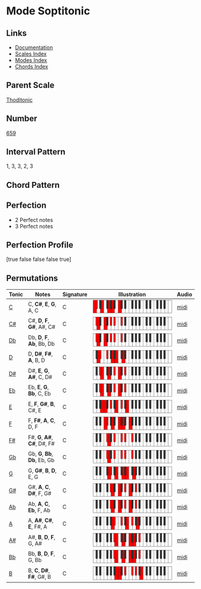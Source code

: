 # Mode Soptitonic

## Links

- [Documentation](README.md)
- [Scales Index](Scales.md)
- [Modes Index](Modes.md)
- [Chords Index](Chords.md)

## Parent Scale

[Thoditonic](ScaleThoditonic.md)

## Number

[659](https://ianring.com/musictheory/scales/659)

## Interval Pattern

1, 3, 3, 2, 3

## Chord Pattern



## Perfection

- 2 Perfect notes
- 3 Perfect notes

## Perfection Profile

[true false false false true]

## Permutations

| Tonic | Notes | Signature | Illustration | Audio |
|-------|-------|-----------|--------------|-------|
| [C](ModeCNaturalSoptitonic.md) | C, **C#**, **E**, **G**, A, C | C | ![CNaturalSoptitonic](ModeCNaturalSoptitonic.png) | [midi](https://github.com/edipermadi/music/blob/main/docs/ModeCNaturalSoptitonic.mid?raw=true) |
| [C#](ModeCSharpSoptitonic.md) | C#, **D**, **F**, **G#**, A#, C# | C | ![CSharpSoptitonic](ModeCSharpSoptitonic.png) | [midi](https://github.com/edipermadi/music/blob/main/docs/ModeCSharpSoptitonic.mid?raw=true) |
| [Db](ModeDFlatSoptitonic.md) | Db, **D**, **F**, **Ab**, Bb, Db | C | ![DFlatSoptitonic](ModeDFlatSoptitonic.png) | [midi](https://github.com/edipermadi/music/blob/main/docs/ModeDFlatSoptitonic.mid?raw=true) |
| [D](ModeDNaturalSoptitonic.md) | D, **D#**, **F#**, **A**, B, D | C | ![DNaturalSoptitonic](ModeDNaturalSoptitonic.png) | [midi](https://github.com/edipermadi/music/blob/main/docs/ModeDNaturalSoptitonic.mid?raw=true) |
| [D#](ModeDSharpSoptitonic.md) | D#, **E**, **G**, **A#**, C, D# | C | ![DSharpSoptitonic](ModeDSharpSoptitonic.png) | [midi](https://github.com/edipermadi/music/blob/main/docs/ModeDSharpSoptitonic.mid?raw=true) |
| [Eb](ModeEFlatSoptitonic.md) | Eb, **E**, **G**, **Bb**, C, Eb | C | ![EFlatSoptitonic](ModeEFlatSoptitonic.png) | [midi](https://github.com/edipermadi/music/blob/main/docs/ModeEFlatSoptitonic.mid?raw=true) |
| [E](ModeENaturalSoptitonic.md) | E, **F**, **G#**, **B**, C#, E | C | ![ENaturalSoptitonic](ModeENaturalSoptitonic.png) | [midi](https://github.com/edipermadi/music/blob/main/docs/ModeENaturalSoptitonic.mid?raw=true) |
| [F](ModeFNaturalSoptitonic.md) | F, **F#**, **A**, **C**, D, F | C | ![FNaturalSoptitonic](ModeFNaturalSoptitonic.png) | [midi](https://github.com/edipermadi/music/blob/main/docs/ModeFNaturalSoptitonic.mid?raw=true) |
| [F#](ModeFSharpSoptitonic.md) | F#, **G**, **A#**, **C#**, D#, F# | C | ![FSharpSoptitonic](ModeFSharpSoptitonic.png) | [midi](https://github.com/edipermadi/music/blob/main/docs/ModeFSharpSoptitonic.mid?raw=true) |
| [Gb](ModeGFlatSoptitonic.md) | Gb, **G**, **Bb**, **Db**, Eb, Gb | C | ![GFlatSoptitonic](ModeGFlatSoptitonic.png) | [midi](https://github.com/edipermadi/music/blob/main/docs/ModeGFlatSoptitonic.mid?raw=true) |
| [G](ModeGNaturalSoptitonic.md) | G, **G#**, **B**, **D**, E, G | C | ![GNaturalSoptitonic](ModeGNaturalSoptitonic.png) | [midi](https://github.com/edipermadi/music/blob/main/docs/ModeGNaturalSoptitonic.mid?raw=true) |
| [G#](ModeGSharpSoptitonic.md) | G#, **A**, **C**, **D#**, F, G# | C | ![GSharpSoptitonic](ModeGSharpSoptitonic.png) | [midi](https://github.com/edipermadi/music/blob/main/docs/ModeGSharpSoptitonic.mid?raw=true) |
| [Ab](ModeAFlatSoptitonic.md) | Ab, **A**, **C**, **Eb**, F, Ab | C | ![AFlatSoptitonic](ModeAFlatSoptitonic.png) | [midi](https://github.com/edipermadi/music/blob/main/docs/ModeAFlatSoptitonic.mid?raw=true) |
| [A](ModeANaturalSoptitonic.md) | A, **A#**, **C#**, **E**, F#, A | C | ![ANaturalSoptitonic](ModeANaturalSoptitonic.png) | [midi](https://github.com/edipermadi/music/blob/main/docs/ModeANaturalSoptitonic.mid?raw=true) |
| [A#](ModeASharpSoptitonic.md) | A#, **B**, **D**, **F**, G, A# | C | ![ASharpSoptitonic](ModeASharpSoptitonic.png) | [midi](https://github.com/edipermadi/music/blob/main/docs/ModeASharpSoptitonic.mid?raw=true) |
| [Bb](ModeBFlatSoptitonic.md) | Bb, **B**, **D**, **F**, G, Bb | C | ![BFlatSoptitonic](ModeBFlatSoptitonic.png) | [midi](https://github.com/edipermadi/music/blob/main/docs/ModeBFlatSoptitonic.mid?raw=true) |
| [B](ModeBNaturalSoptitonic.md) | B, **C**, **D#**, **F#**, G#, B | C | ![BNaturalSoptitonic](ModeBNaturalSoptitonic.png) | [midi](https://github.com/edipermadi/music/blob/main/docs/ModeBNaturalSoptitonic.mid?raw=true) |
